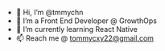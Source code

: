 - 👋 Hi, I’m @tmmychn
- 👀 I’m a Front End Developer @ GrowthOps
- 🌱 I’m currently learning React Native
- 📫 Reach me @ tommycxy22@gmail.com

<!---
tmmychn/tmmychn is a ✨ special ✨ repository because its `README.md` (this file) appears on your GitHub profile.
You can click the Preview link to take a look at your changes.
--->
